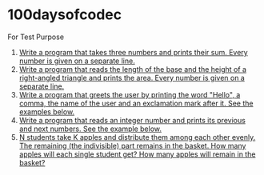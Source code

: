 # 100daysofcodec
For Test Purpose
1) [Write a program that takes three numbers and prints their sum. Every number is given on a separate line.](day001.md)
2) [Write a program that reads the length of the base and the height of a right-angled triangle and prints the area. Every number is given on a separate line.](Day002.md)
3) [Write a program that greets the user by printing the word "Hello", a comma, the name of the user and an exclamation mark after it. See the examples below.](Day003.md)
4) [Write a program that reads an integer number and prints its previous and next numbers. See the example below.](Day004.md)
5) [N students take K apples and distribute them among each other evenly. The remaining (the indivisible) part remains in the basket. How many apples will each single student get? How many apples will remain in the basket?](Day005.md)
